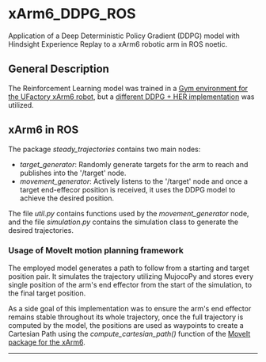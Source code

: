 # xArm6_DDPG_ROS
Application of a Deep Deterministic Policy Gradient (DDPG) model with Hindsight Experience Replay to a xArm6 robotic arm in ROS noetic.


## General Description
The Reinforcement Learning model was trained in a [Gym environment for the UFactory xArm6 robot](https://github.com/julio-design/xArm6-Gym-Env), 
but a [different DDPG + HER implementation](https://google.com) was utilized.

## xArm6 in ROS

The package *steady_trajectories* contains two main nodes:
- _target_generator_: Randomly generate targets for the arm to reach and publishes into the '/target' node.
- _movement_generator_: Actively listens to the '/target' node and once a target end-effecor position is received, it uses the DDPG model to achieve the desired position.

The file _util.py_ contains functions used by the _movement_generator_ node, and the file _simulation.py_ contains the simulation class to generate the desired trajectories.

### Usage of MoveIt motion planning framework
The employed model generates a path to follow from a starting and target position pair. It simulates the trajectory utilizing MujocoPy and stores every single position of the arm's
end effector from the start of the simulation, to the final target position.

As a side goal of this implementation was to ensure the arm's end effector remains stable throughout its whole trajectory, once the full trajectory is computed by the model, the positions are used as
waypoints to create a Cartesian Path using the *compute_cartesian_path()* function of the [MoveIt package for the xArm6](https://github.com/xArm-Developer/xarm_ros). 

---
